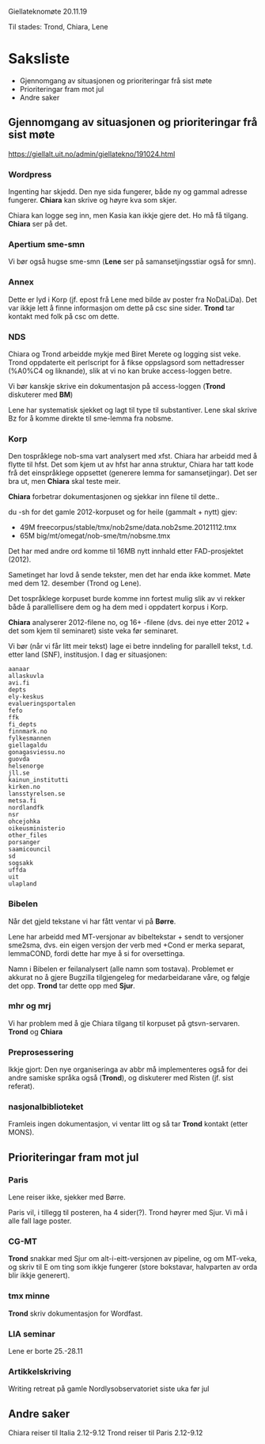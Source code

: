 Giellateknomøte 20.11.19

Til stades: 
Trond, Chiara, Lene

# Saksliste

* Gjennomgang av situasjonen og prioriteringar frå sist møte
* Prioriteringar fram mot jul
* Andre saker

##  Gjennomgang av situasjonen og prioriteringar frå sist møte

https://giellalt.uit.no/admin/giellatekno/191024.html

### Wordpress

Ingenting har skjedd. Den nye sida fungerer, både ny og gammal
adresse fungerer. **Chiara** kan skrive og høyre kva som skjer.

Chiara kan logge seg inn, men Kasia kan ikkje gjere det. Ho
må få tilgang. **Chiara** ser på det.

### Apertium sme-smn

Vi bør også hugse sme-smn (**Lene** ser på samansetjingsstiar også for smn).

### Annex

Dette er lyd i Korp (jf. epost frå Lene med bilde av poster fra NoDaLiDa). 
Det var ikkje lett å finne informasjon om dette på csc sine sider.
**Trond** tar kontakt med folk på csc om dette.

### NDS

Chiara og Trond arbeidde mykje med Biret Merete og logging sist veke.
Trond oppdaterte eit perlscript for å fikse oppslagsord som nettadresser 
(%A0%C4 og liknande), slik at vi no kan bruke access-loggen betre.

Vi bør kanskje skrive ein dokumentasjon på access-loggen (**Trond** diskuterer med **BM**)

Lene har systematisk sjekket og lagt til type til substantiver. Lene skal skrive Bz for å komme direkte til sme-lemma fra nobsme.

### Korp

Den tospråklege nob-sma vart analysert med xfst. Chiara har arbeidd med å flytte til hfst.
Det som kjem ut av hfst har anna struktur, Chiara har tatt kode frå det einspråklege
oppsettet (generere lemma for samansetjingar). Det ser bra ut, men **Chiara** skal teste meir.

**Chiara** forbetrar dokumentasjonen og sjekkar inn filene til dette..

du -sh for det gamle 2012-korpuset og for heile (gammalt + nytt) gjev:

* 49M	freecorpus/stable/tmx/nob2sme/data.nob2sme.20121112.tmx
* 65M	big/mt/omegat/nob-sme/tm/nobsme.tmx

Det har med andre ord komme til 16MB nytt innhald etter FAD-prosjektet (2012).

Sametinget har lovd å sende tekster, men det har enda ikke kommet. Møte med dem 12. desember (Trond og Lene).

Det tospråklege korpuset burde komme inn fortest mulig slik av vi rekker både å parallellisere dem og ha dem med i oppdatert korpus i Korp.

**Chiara** analyserer 2012-filene no, og 16+ -filene (dvs. dei nye etter 2012 + det som kjem til seminaret) siste veka før seminaret.

Vi bør (når vi får litt meir tekst) lage ei betre inndeling for parallell tekst, t.d.
etter land (SNF), institusjon. I dag er situasjonen:

```
aanaar
allaskuvla
avi.fi
depts
ely-keskus
evalueringsportalen
fefo
ffk
fi_depts
finnmark.no
fylkesmannen
giellagaldu
gonagasviessu.no
guovda
helsenorge
jll.se
kainun_institutti
kirken.no
lansstyrelsen.se
metsa.fi
nordlandfk
nsr
ohcejohka
oikeusministerio
other_files
porsanger
saamicouncil
sd
sogsakk
uffda
uit
ulapland
```

### Bibelen

Når det gjeld tekstane vi har fått ventar vi på **Børre**.

Lene har arbeidd med MT-versjonar av bibeltekstar + sendt to versjoner sme2sma, dvs. ein eigen
versjon der verb med +Cond er merka separat, lemmaCOND, fordi dette har mye å si for oversettinga.

Namn i Bibelen er feilanalysert (alle namn som tostava). Problemet er 
akkurat no å gjere Bugzilla tilgjengeleg for medarbeidarane våre, 
og følgje det opp. **Trond** tar dette opp med **Sjur**.

### mhr og mrj

Vi har problem med å gje Chiara tilgang til korpuset på gtsvn-servaren.
 **Trond** og **Chiara**

 

 
### Preprosessering

Ikkje gjort: 
Den nye organiseringa av abbr må implementeres også for dei andre samiske språka også (**Trond**), og diskuterer med Risten (jf. sist referat).

### nasjonalbiblioteket
Framleis ingen dokumentasjon, vi ventar litt og så tar **Trond** kontakt (etter MONS).

##  Prioriteringar fram mot jul

### Paris

Lene reiser ikke, sjekker med Børre.

Paris vil, i tillegg til posteren, ha 4 sider(?). Trond høyrer med Sjur. Vi må
i alle fall lage poster.

### CG-MT 

**Trond** snakkar med Sjur om alt-i-eitt-versjonen av pipeline, og om MT-veka, og skriv til E om ting som ikkje fungerer (store bokstavar, halvparten av orda blir ikkje generert).

### tmx minne

**Trond** skriv dokumentasjon for Wordfast.

### LIA seminar
Lene er borte 25.-28.11

### Artikkelskriving

Writing retreat på gamle Nordlysobservatoriet siste uka før jul

##  Andre saker

Chiara reiser til Italia 2.12-9.12
Trond reiser til Paris 2.12-9.12
